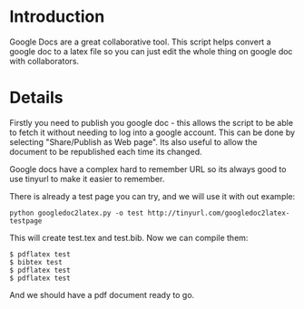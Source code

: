 # Introduction #

Google Docs are a great collaborative tool. This script helps convert a google doc to a latex file so you can just edit the whole thing on google doc with collaborators.

# Details #

Firstly you need to publish you google doc - this allows the script to be able to fetch it without needing to log into a google account. This can be done by selecting "Share/Publish as Web page". Its also useful to allow the document to be republished each time its changed.

Google docs have a complex hard to remember URL so its always good to use tinyurl to make it easier to remember.

There is already a test page you can try, and we will use it with out example:

```
python googledoc2latex.py -o test http://tinyurl.com/googledoc2latex-testpage
```

This will create test.tex and test.bib. Now we can compile them:
```
$ pdflatex test
$ bibtex test
$ pdflatex test
$ pdflatex test
```
And we should have a pdf document ready to go.